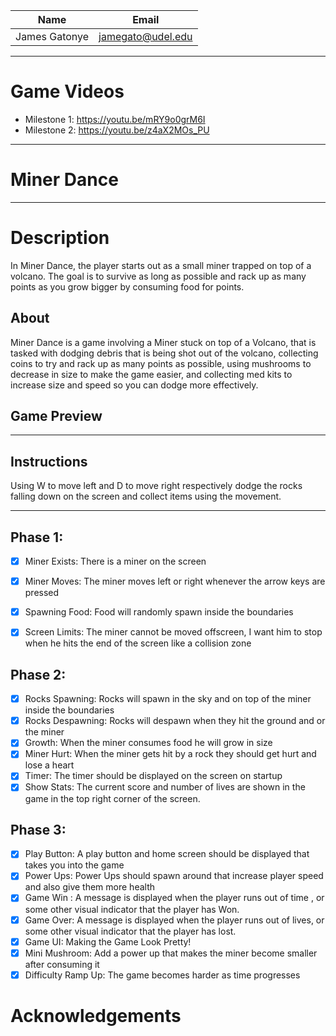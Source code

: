 | Name          | Email             |
|---------------|-------------------|
| James Gatonye | jamegato@udel.edu |
---
# Game Videos
- Milestone 1: https://youtu.be/mRY9o0grM6I
- Milestone 2: https://youtu.be/z4aX2MOs_PU

---
# Miner Dance

---
# Description 
In Miner Dance, the player starts out as a small miner trapped on top of a volcano. The goal is to survive as long as possible and rack up as many points as you grow bigger by consuming food for points. 

## About
Miner Dance is a game involving a Miner stuck on top of a Volcano, that is tasked with dodging debris that is being shot out of the volcano, collecting coins to try and rack up as many points as possible, using mushrooms to decrease in size to make the game easier, and collecting med kits to increase size and speed so you can dodge more effectively. 
## Game Preview

---
## Instructions
Using W to move left and D to move right respectively dodge the rocks falling down on the screen and collect items using the movement. 

---
## Phase 1: 
- [X] Miner Exists: There is a miner on the screen
- [X] Miner Moves: The miner moves left or right whenever the arrow keys are pressed 
- [X] Spawning Food: Food will randomly spawn inside the boundaries
- [X] Screen Limits: The miner cannot be moved offscreen, I want him to stop when he hits the end of the screen like a collision zone


## Phase 2:
- [X] Rocks Spawning: Rocks will spawn in the sky and on top of the miner inside the boundaries
- [X] Rocks Despawning: Rocks will despawn when they hit the ground and or the miner
- [X] Growth: When the miner consumes food he will grow in size
- [X] Miner Hurt: When the miner gets hit by a rock they should get hurt and lose a heart
- [X] Timer: The timer should be displayed on the screen on startup
- [X] Show Stats: The current score and number of lives are shown in the game in the top right corner of the screen.

## Phase 3:
- [X] Play Button: A play button and home screen should be displayed that takes you into the game 
- [X] Power Ups: Power Ups should spawn around that increase player speed and also give them more health 
- [X] Game Win : A message is displayed when the player runs out of time , or some other visual indicator that the player has Won.
- [X] Game Over: A message is displayed when the player runs out of lives, or some other visual indicator that the player has lost.
- [X] Game UI: Making the Game Look Pretty!
- [X] Mini Mushroom: Add a power up that makes the miner become smaller after consuming it
- [X] Difficulty Ramp Up: The game becomes harder as time progresses

# Acknowledgements